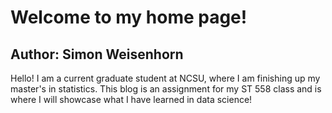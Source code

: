 # Welcome to my home page!  

## Author: Simon Weisenhorn

Hello! I am a current graduate student at NCSU, where I am finishing up my master's in statistics. This blog is an assignment for my ST 558 class and is where I will showcase what I have learned in data science!

